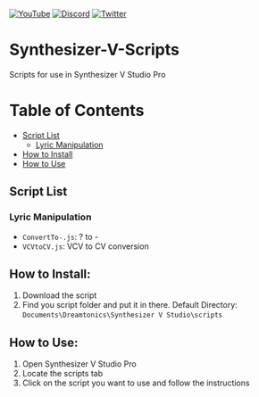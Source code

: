 [![YouTube](https://img.shields.io/badge/YouTube-%23FF0000.svg?style=for-the-badge&logo=YouTube&logoColor=white)](https://www.youtube.com/channel/UCzE6B1z9oA2k8ePCPEWKvwA) 
[![Discord](https://img.shields.io/badge/Discord-%235865F2.svg?style=for-the-badge&logo=discord&logoColor=white)](https://discord.com/invite/x9c9caAnqy)
[![Twitter](https://img.shields.io/badge/Twitter-%231DA1F2.svg?style=for-the-badge&logo=Twitter&logoColor=white)](https://twitter.com/RCosmoto)

# Synthesizer-V-Scripts
Scripts for use in Synthesizer V Studio Pro

# Table of Contents
- [Script List](https://github.com/Polarx-YZ/Synthesizer-V-Scripts/edit/main/README.md#script-list)
  - [Lyric Manipulation](https://github.com/Polarx-YZ/Synthesizer-V-Scripts/edit/main/README.md#lyric-manipulation)
- [How to Install](https://github.com/Polarx-YZ/Synthesizer-V-Scripts/edit/main/README.md#how-to-install)
- [How to Use](https://github.com/Polarx-YZ/Synthesizer-V-Scripts/edit/main/README.md#how-to-use)
## Script List
### Lyric Manipulation
- `ConvertTo-.js`: ? to -
- `VCVtoCV.js`: VCV to CV conversion

## How to Install:
1. Download the script
2. Find you script folder and put it in there. Default Directory: `Documents\Dreamtonics\Synthesizer V Studio\scripts`

## How to Use:
1. Open Synthesizer V Studio Pro
2. Locate the scripts tab
3. Click on the script you want to use and follow the instructions
